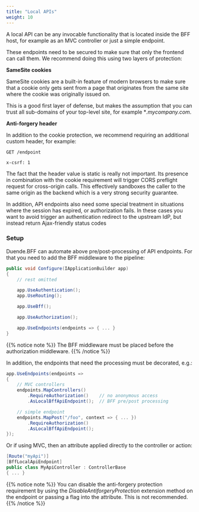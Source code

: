 ```yaml
---
title: "Local APIs"
weight: 10
---
```


A local API can be any invocable functionality that is located inside the BFF host, for example as an MVC controller or just a simple endpoint.

These endpoints need to be secured to make sure that only the frontend can call them. We recommend doing this using two layers of protection:

**SameSite cookies**

SameSite cookies are a built-in feature of modern browsers to make sure that a cookie only gets sent from a page that originates from the same site where the cookie was originally issued on.

This is a good first layer of defense, but makes the assumption that you can trust all sub-domains of your top-level site, for example **.mycompany.com*.

**Anti-forgery header**

In addition to the cookie protection, we recommend requiring an additional custom header, for example:

```
GET /endpoint

x-csrf: 1
```

The fact that the header value is static is really not important. Its presence in combination with the cookie requirement will trigger CORS preflight request for cross-origin calls. This effectively sandboxes the caller to the same origin as the backend which is a very strong security guarantee.

In addition, API endpoints also need some special treatment in situations where the session has expired, or authorization fails. In these cases you want to avoid trigger an authentication redirect to the upstream IdP, but instead return Ajax-friendly status codes

### Setup
Duende.BFF can automate above pre/post-processing of API endpoints. For that you need to add the BFF middleware to the pipeline:

```csharp
public void Configure(IApplicationBuilder app)
{
    // rest omitted

    app.UseAuthentication();
    app.UseRouting();

    app.UseBff();

    app.UseAuthorization();

    app.UseEndpoints(endpoints => { ... }
}
```

{{% notice note %}}
The BFF middleware must be placed before the authorization middleware.
{{% /notice %}}

In addition, the endpoints that need the processing must be decorated, e.g.:

```csharp
app.UseEndpoints(endpoints =>
{
    // MVC controllers
    endpoints.MapControllers()
        .RequireAuthorization()    // no anonymous access
        .AsLocalBffApiEndpoint();  // BFF pre/post processing

    // simple endpoint
    endpoints.MapPost("/foo", context => { ... })
        .RequireAuthorization()
        .AsLocalBffApiEndpoint();
});
```

Or if using MVC, then an attribute applied directly to the controller or action:

```csharp
[Route("myApi")]
[BffLocalApiEndpoint]
public class MyApiController : ControllerBase
{ ... }
```

{{% notice note %}}
You can disable the anti-forgery protection requirement by using the *DisableAntiforgeryProtection* extension method on the endpoint or passing a flag into the attribute. This is not recommended.
{{% /notice %}}